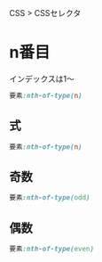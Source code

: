 CSS > CSSセレクタ
# n番目
インデックスは1～  
```css
要素:nth-of-type(n)
```

## 式
```css
要素:nth-of-type(n)
```

## 奇数
```css
要素:nth-of-type(odd)
```

## 偶数
```css
要素:nth-of-type(even)
```
